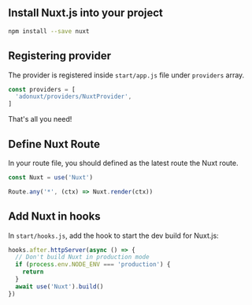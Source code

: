 ## Install Nuxt.js into your project

```bash
npm install --save nuxt
```

## Registering provider

The provider is registered inside `start/app.js` file under `providers` array.

```js
const providers = [
  'adonuxt/providers/NuxtProvider',
]
```

That's all you need!

## Define Nuxt Route

In your route file, you should defined as the latest route the Nuxt route.

```js
const Nuxt = use('Nuxt')

Route.any('*', (ctx) => Nuxt.render(ctx))
```
## Add Nuxt in hooks

In `start/hooks.js`, add the hook to start the dev build for Nuxt.js:

```js
hooks.after.httpServer(async () => {
  // Don't build Nuxt in production mode
  if (process.env.NODE_ENV === 'production') {
    return
  }
  await use('Nuxt').build()
})
```
